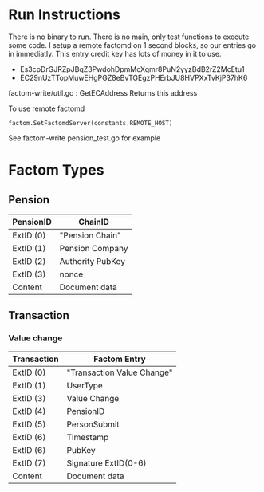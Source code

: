 # Run Instructions

There is no binary to run. There is no main, only test functions to execute some code.
I setup a remote factomd on 1 second blocks, so our entries go in immediatly. This entry credit
key has lots of money in it to use.

- Es3cpDrGJRZpJBqZ3PwdohDpmMcXqmr8PuN2yyzBdB2rZ2McEtu1
- EC29nUzTTopMuwEHgPGZ8eBvTGEgzPHErbJU8HVPXxTvKjP37hK6

factom-write/util.go : GetECAddress Returns this address

To use remote factomd

```
factom.SetFactomdServer(constants.REMOTE_HOST)
```

See factom-write pension_test.go for example

# Factom Types

## Pension

| PensionID|ChainID|
|---|---|
|ExtID (0)|"Pension Chain"|
|ExtID (1)|Pension Company|
|ExtID (2)| Authority PubKey|
|ExtID (3)| nonce |
|Content|Document data

## Transaction

### Value change

| Transaction|Factom Entry|
|---|---|
|ExtID (0)|"Transaction Value Change"|
|ExtID (1)|UserType|
|ExtID (3)|Value Change|
|ExtID (4)|PensionID|
|ExtID (5)|PersonSubmit|
|ExtID (6)| Timestamp|
|ExtID (6)|PubKey|
|ExtID (7)|Signature ExtID(0-6)|
|Content|Document data
